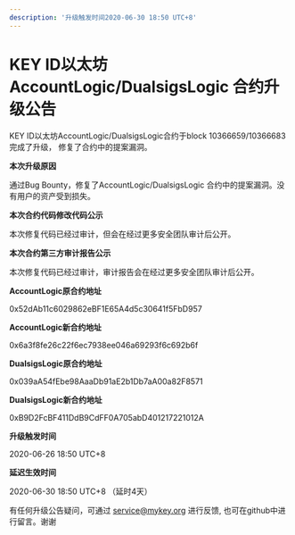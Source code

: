 ```yaml
---
description: '升级触发时间2020-06-30 18:50 UTC+8'
---
```


# KEY ID以太坊 AccountLogic/DualsigsLogic 合约升级公告

KEY ID以太坊AccountLogic/DualsigsLogic合约于block 10366659/10366683 完成了升级， 修复了合约中的提案漏洞。

**本次升级原因**

通过Bug Bounty，修复了AccountLogic/DualsigsLogic 合约中的提案漏洞。没有用户的资产受到损失。

**本次合约代码修改代码公示**

本次修复代码已经过审计，但会在经过更多安全团队审计后公开。

**本次合约第三方审计报告公示**

本次修复代码已经过审计，审计报告会在经过更多安全团队审计后公开。

**AccountLogic原合约地址**

0x52dAb11c6029862eBF1E65A4d5c30641f5FbD957

**AccountLogic新合约地址**

0x6a3f8fe26c22f6ec7938ee046a69293f6c692b6f

**DualsigsLogic原合约地址**

0x039aA54fEbe98AaaDb91aE2b1Db7aA00a82F8571

**DualsigsLogic新合约地址**

0xB9D2FcBF411DdB9CdFF0A705abD401217221012A

**升级触发时间**

2020-06-26 18:50 UTC+8

**延迟生效时间**

2020-06-30 18:50 UTC+8 （延时4天）

有任何升级公告疑问，可通过 [service@mykey.org](mailto:service@mykey.org) 进行反馈, 也可在github中进行留言。谢谢

